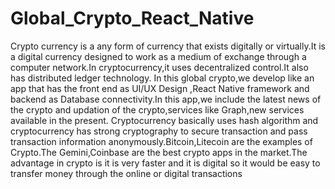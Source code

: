 # Global_Crypto_React_Native
Crypto currency is a any form of currency that exists digitally or virtually.It is a digital currency designed to work as a medium of exchange through a computer network.In cryptocurrency,it uses 
decentralized control.It also has distributed ledger technology. In this global crypto,we develop like an app that has the front end as UI/UX Design ,React Native framework and backend as Database 
connectivity.In this app,we include the latest news of the crypto and updation of the crypto,services like Graph,new services available in the present.
Cryptocurrency basically uses hash algorithm and cryptocurrency has strong cryptography to secure transaction and pass transaction information anonymously.Bitcoin,Litecoin are the examples of 
Crypto.The Gemini,Coinbase are the best crypto apps in the market.The advantage in crypto is it is very faster and it is digital so it would be easy to transfer money through the online or digital 
transactions
